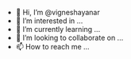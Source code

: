 - 👋 Hi, I’m @vigneshayanar
- 👀 I’m interested in ...
- 🌱 I’m currently learning ...
- 💞️ I’m looking to collaborate on ...
- 📫 How to reach me ...

<!---
vigneshayanar/vigneshayanar is a ✨ special ✨ repository because its `README.md` (this file) appears on your GitHub profile.
You can click the Preview link to take a look at your changes.
--->
